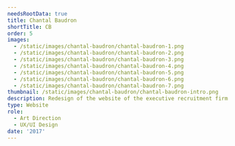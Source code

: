 ```yaml
---
needsRootData: true
title: Chantal Baudron
shortTitle: CB
order: 5
images:
  - /static/images/chantal-baudron/chantal-baudron-1.png
  - /static/images/chantal-baudron/chantal-baudron-2.png
  - /static/images/chantal-baudron/chantal-baudron-3.png
  - /static/images/chantal-baudron/chantal-baudron-4.png
  - /static/images/chantal-baudron/chantal-baudron-5.png
  - /static/images/chantal-baudron/chantal-baudron-6.png
  - /static/images/chantal-baudron/chantal-baudron-7.png
thumbnail: /static/images/chantal-baudron/chantal-baudron-intro.png
description: Redesign of the website of the executive recruitment firm Chantal Baudron.
type: Website
role:
  - Art Direction
  - UX/UI Design
date: '2017'
---
```


